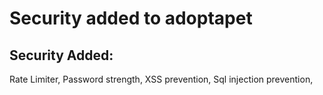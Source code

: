 # Security added to adoptapet

## Security Added:

Rate Limiter,
Password strength,
XSS prevention,
Sql injection prevention,
